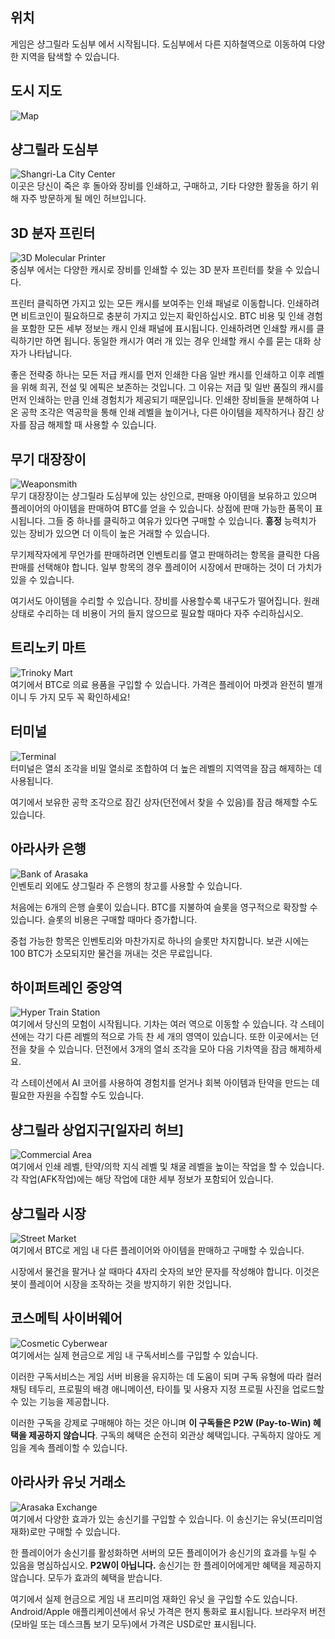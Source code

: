 ## 위치
게임은 샹그릴라 도심부 에서 시작됩니다. 도심부에서 다른 지하철역으로 이동하여 다양한 지역을 탐색할 수 있습니다.

## 도시 지도

![Map](/resources/mobile-tutorial/Map.png)

## 샹그릴라 도심부
![Shangri-La City Center](/resources/mobile-tutorial/Shangri-LaCityCenter.png)  
이곳은 당신이 죽은 후 돌아와 장비를 인쇄하고, 구매하고, 기타 다양한 활동을 하기 위해 자주 방문하게 될 메인 허브입니다.

## 3D 분자 프린터
![3D Molecular Printer](/resources/mobile-tutorial/Molecular3DPrinter.png)  
중심부 에서는 다양한 캐시로 장비를 인쇄할 수 있는 3D 분자 프린터를 찾을 수 있습니다.

프린터 클릭하면 가지고 있는 모든 캐시를 보여주는 인쇄 패널로 이동합니다.
인쇄하려면 비트코인이 필요하므로 충분히 가지고 있는지 확인하십시오. BTC 비용 및 인쇄 경험을 포함한 모든 세부 정보는 캐시 인쇄 패널에 표시됩니다.
인쇄하려면 인쇄할 캐시를 클릭하기만 하면 됩니다. 동일한 캐시가 여러 개 있는 경우 인쇄할 캐시 수를 묻는 대화 상자가 나타납니다.

좋은 전략중 하나는 모든 저급 캐시를 먼저 인쇄한 다음 일반 캐시를 인쇄하고 이후 레벨을 위해 희귀, 전설 및 에픽은 보존하는 것입니다. 그 이유는 저급 및 일반 품질의 캐시를 먼저 인쇄하는 만큼 인쇄 경험치가 제공되기 때문입니다. 인쇄한 장비들을 분해하여 나온 공학 조각은 역공학을 통해 인쇄 레벨을 높이거나, 다른 아이템을 제작하거나 잠긴 상자를 잠금 해제할 때 사용할 수 있습니다.

## 무기 대장장이
![Weaponsmith](/resources/mobile-tutorial/WeaponSmith.png)  
무기 대장장이는 샹그릴라 도심부에 있는 상인으로, 판매용 아이템을 보유하고 있으며 플레이어의 아이템을 판매하여 BTC를 얻을 수 있습니다. 상점에 판매 가능한 품목이 표시됩니다. 그들 중 하나를 클릭하고 여유가 있다면 구매할 수 있습니다.
**흥정** 능력치가 있는 장비가 있으면 더 이득이 높은 거래할 수 있습니다.

무기제작자에게 무언가를 판매하려면 인벤토리를 열고 판매하려는 항목을 클릭한 다음 판매를 선택해야 합니다. 일부 항목의 경우 플레이어 시장에서 판매하는 것이 더 가치가 있을 수 있습니다.

여기서도 아이템을 수리할 수 있습니다. 장비를 사용할수록 내구도가 떨어집니다. 원래 상태로 수리하는 데 비용이 거의 들지 않으므로 필요할 때마다 자주 수리하십시오.

## 트리노키 마트
![Trinoky Mart](/resources/mobile-tutorial/TrinokyMart.png)  
여기에서 BTC로 의료 용품을 구입할 수 있습니다. 가격은 플레이어 마켓과 완전히 별개이니 두 가지 모두 꼭 확인하세요!

## 터미널
![Terminal](/resources/mobile-tutorial/Terminal.png)  
터미널은 열쇠 조각을 비밀 열쇠로 조합하여 더 높은 레벨의 지역역을 잠금 해제하는 데 사용됩니다.

여기에서 보유한 공학 조각으로 잠긴 상자(던전에서 찾을 수 있음)를 잠금 해제할 수도 있습니다.

## 아라사카 은행
![Bank of Arasaka](/resources/mobile-tutorial/BankOfArasaka.png)  
인벤토리 외에도 샹그릴라 주 은행의 창고를 사용할 수 있습니다.

처음에는 6개의 은행 슬롯이 있습니다. BTC를 지불하여 슬롯을 영구적으로 확장할 수 있습니다. 슬롯의 비용은 구매할 때마다 증가합니다.

중첩 가능한 항목은 인벤토리와 마찬가지로 하나의 슬롯만 차지합니다. 보관 시에는 100 BTC가 소모되지만 물건을 꺼내는 것은 무료입니다.

## 하이퍼트레인 중앙역
![Hyper Train Station](/resources/mobile-tutorial/HyperTrainCentralStation.png)  
여기에서 당신의 모험이 시작됩니다. 기차는 여러 역으로 이동할 수 있습니다. 각 스테이션에는 각기 다른 레벨의 적으로 가득 찬 세 개의 영역이 있습니다. 또한 이곳에서는 던전을 찾을 수 있습니다. 던전에서 3개의 열쇠 조각을 모아 다음 기차역을 잠금 해제하세요.

각 스테이션에서 AI 코어를 사용하여 경험치를 얻거나 회복 아이템과 탄약을 만드는 데 필요한 자원을 수집할 수도 있습니다.

## 샹그릴라 상업지구[일자리 허브]
![Commercial Area](/resources/mobile-tutorial/Shangri-LaCommercialArea.png)  
여기에서 인쇄 레벨, 탄약/의학 지식 레벨 및 채굴 레벨을 높이는 작업을 할 수 있습니다. 각 작업(AFK작업)에는 해당 작업에 대한 세부 정보가 포함되어 있습니다.

## 샹그릴라 시장
![Street Market](/resources/mobile-tutorial/Shangri-LaMarketStreet.png)  
여기에서 BTC로 게임 내 다른 플레이어와 아이템을 판매하고 구매할 수 있습니다.

시장에서 물건을 팔거나 살 때마다 4자리 숫자의 보안 문자를 작성해야 합니다.
이것은 봇이 플레이어 시장을 조작하는 것을 방지하기 위한 것입니다.

## 코스메틱 사이버웨어
![Cosmetic Cyberwear](/resources/mobile-tutorial/CosmeticCyberwear.png)  
여기에서는 실제 현금으로 게임 내 구독서비스를 구입할 수 있습니다.

이러한 구독서비스는 게임 서버 비용을 유지하는 데 도움이 되며 구독 유형에 따라 컬러 채팅 테두리, 프로필의 배경 애니메이션, 타이틀 및 사용자 지정 프로필 사진을 업로드할 수 있는 기능을 제공합니다.

이러한 구독을 강제로 구매해야 하는 것은 아니며 **이 구독들은 P2W (Pay-to-Win) 혜택을 제공하지 않습니다**.
구독의 혜택은 순전히 외관상 혜택입니다.
구독하지 않아도 게임을 계속 플레이할 수 있습니다.

## 아라사카 유닛 거래소
![Arasaka Exchange](/resources/mobile-tutorial/ArasakaUnitExchange.png)  
여기에서 다양한 효과가 있는 송신기를 구입할 수 있습니다. 이 송신기는 유닛(프리미엄 재화)로만 구매할 수 있습니다.

한 플레이어가 송신기를 활성화하면 서버의 모든 플레이어가 송신기의 효과를 누릴 수 있음을 명심하십시오.
**P2W이 아닙니다.**
송신기는 한 플레이어에게만 혜택을 제공하지 않습니다. 모두가 효과의 혜택을 받습니다.

여기에서 실제 현금으로 게임 내 프리미엄 재화인 유닛 을 구입할 수도 있습니다.
Android/Apple 애플리케이션에서 유닛 가격은 현지 통화로 표시됩니다.
브라우저 버전(모바일 또는 데스크톱 보기 모두)에서 가격은 USD로만 표시됩니다.
